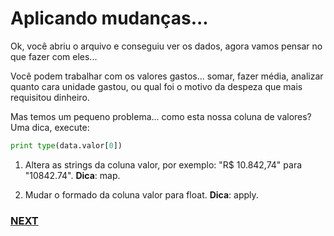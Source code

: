 # Aplicando mudanças...  

Ok, você abriu o arquivo e conseguiu ver os dados, agora vamos pensar no que fazer com eles...

Você podem trabalhar com os valores gastos... somar, fazer média, analizar quanto cara unidade gastou, ou qual foi o motivo da despeza que mais requisitou dinheiro.

Mas temos um pequeno problema... como esta nossa coluna de valores? Uma dica, execute:

```python
print type(data.valor[0])
```

1. Altera as strings da coluna valor, por exemplo: "R$ 10.842,74" para "10842.74". **Dica**: map.

2. Mudar o formado da coluna valor para float. **Dica**: apply.
    
### [NEXT](01.md)